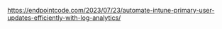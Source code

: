https://endpointcode.com/2023/07/23/automate-intune-primary-user-updates-efficiently-with-log-analytics/
